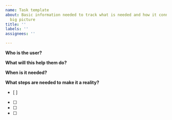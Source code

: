 ```yaml
---
name: Task template
about: Basic information needed to track what is needed and how it connects to the
  big picture
title: ''
labels: ''
assignees: ''

---
```


**Who is the user?** 

**What will this help them do?**

**When is it needed?**

**What steps are needed to make it a reality?**
- [ ] 
- [ ] 
- [ ] 
- [ ] 

